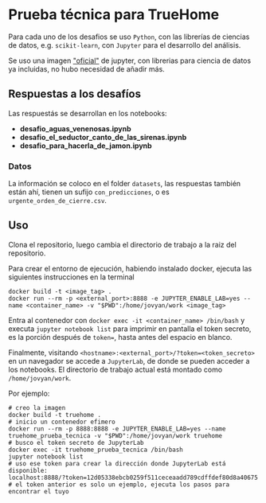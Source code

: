 # Prueba técnica para TrueHome

Para cada uno de los desafios se uso `Python`, con las librerías de ciencias de datos, e.g. `scikit-learn`, con `Jupyter` para el desarrollo del análisis. 

Se uso una imagen ["oficial"](https://hub.docker.com/r/jupyter/datascience-notebook) de jupyter, con librerias para ciencia de datos ya incluidas, no hubo necesidad de añadir más.

## Respuestas a los desafíos  

Las respuestás se desarrollan en los notebooks:

* **desafio_aguas_venenosas.ipynb**
* **desafio_el_seductor_canto_de_las_sirenas.ipynb**
* **desafio_para_hacerla_de_jamon.ipynb**

### Datos

La información se coloco en el folder `datasets`, las respuestas también están ahí, tienen un sufijo `con_predicciones`, o es `urgente_orden_de_cierre.csv`.  


## Uso

Clona el repositorio, luego cambia el directorio de trabajo a la raiz del repositorio.


Para crear el entorno de ejecución, habiendo instalado docker, ejecuta las siguientes instrucciones en la terminal

```
docker build -t <image_tag> .
docker run --rm -p <external_port>:8888 -e JUPYTER_ENABLE_LAB=yes --name <container_name> -v "$PWD":/home/jovyan/work <image_tag>
```  
  
Entra al contenedor con `docker exec -it <container_name> /bin/bash` y executa `jupyter notebook list` para imprimir en pantalla el token secreto, es la porción después de `token=`, hasta antes del espacio en blanco.  

Finalmente, visitando `<hostname>:<external_port>/?token=<token_secreto>` en un navegador se accede a `JupyterLab`, de donde se pueden acceder a los notebooks. El directorio de trabajo actual está montado como `/home/jovyan/work`.  

Por ejemplo:

```
# creo la imagen
docker build -t truehome .
# inicio un contenedor efimero
docker run --rm -p 8888:8888 -e JUPYTER_ENABLE_LAB=yes --name truehome_prueba_tecnica -v "$PWD":/home/jovyan/work truehome
# busco el token secreto de JupyterLab
docker exec -it truehome_prueba_tecnica /bin/bash
jupyter notebook list
# uso ese token para crear la dirección donde JupyterLab está disponible:
localhost:8888/?token=12d05338ebcb0259f511ceceaadd789cdffdef80d8a40675
# el token anterior es solo un ejemplo, ejecuta los pasos para encontrar el tuyo
```  

